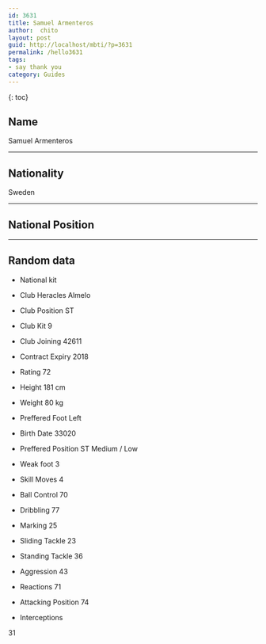 ```yaml
---
id: 3631
title: Samuel Armenteros
author:  chito 
layout: post
guid: http://localhost/mbti/?p=3631
permalink: /hello3631
tags:
- say thank you
category: Guides
---
```



{: toc}


## Name  
Samuel Armenteros 

* * *

## Nationality  
Sweden 

* * *

## National Position 

* * *

## Random data 

  * National kit 
  * Club 
Heracles Almelo 

  * Club Position 
ST 

  * Club Kit 
9 

  * Club Joining 
42611 

  * Contract Expiry 
2018 

  * Rating 
72 

  * Height 
181 cm 

  * Weight 
80 kg 

  * Preffered Foot 
Left 

  * Birth Date 
33020 

  * Preffered Position 
ST Medium / Low 

  * Weak foot 
3 

  * Skill Moves 
4 

  * Ball Control 
70 

  * Dribbling 
77 

  * Marking 
25 

  * Sliding Tackle 
23 

  * Standing Tackle 
36 

  * Aggression 
43 

  * Reactions 
71 

  * Attacking Position 
74 

  * Interceptions 

31</ul>